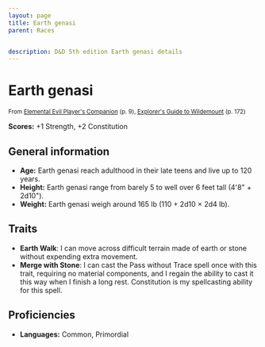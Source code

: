 ```yaml
---
layout: page
title: Earth genasi
parent: Races


description: D&D 5th edition Earth genasi details
---
```


# Earth genasi

<small>From <a target="_blank" href="https://dnd.wizards.com/products/tabletop-games/rpg-products/player%E2%80%99s-companion">Elemental Evil Player's Companion</a> (p. 9), <a target="_blank" href="https://dnd.wizards.com/products/wildemount">Explorer's Guide to Wildemount</a> (p. 172)</small>

**Scores:** +1 Strength, +2 Constitution

## General information

- **Age:** Earth genasi reach adulthood in their late teens and live up to 120 years.
- **Height:** Earth genasi range from barely 5 to well over 6 feet tall (4'8" + 2d10").
- **Weight:** Earth genasi weigh around 165 lb (110 + 2d10 × 2d4 lb).

## Traits

- **Earth Walk**: I can move across difficult terrain made of earth or stone without expending extra movement.
- **Merge with Stone**: I can cast the Pass without Trace spell once with this trait, requiring no material components, and I regain the ability to cast it this way when I finish a long rest. Constitution is my spellcasting ability for this spell.

## Proficiencies

- **Languages:** Common, Primordial